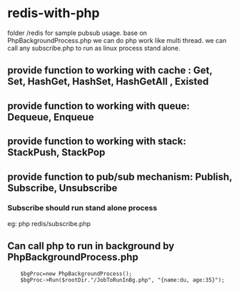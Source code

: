 # redis-with-php
folder /redis for sample pubsub usage. base on PhpBackgroundProcess.php we can do php work like multi thread. we can call any subscribe.php to run as linux process stand alone.
## provide function to working with cache : Get, Set, HashGet, HashSet, HashGetAll , Existed
## provide function to working with queue: Dequeue, Enqueue
## provide function to working with stack: StackPush, StackPop
## provide function to pub/sub mechanism: Publish, Subscribe, Unsubscribe
### Subscribe should run stand alone process
eg: php redis/subscribe.php
## Can call php to run in background by PhpBackgroundProcess.php 
        $bgProc=new PhpBackgroundProcess();
        $bgProc->Run($rootDir."/JobToRunInBg.php", "{name:du, age:35}");
   
        
